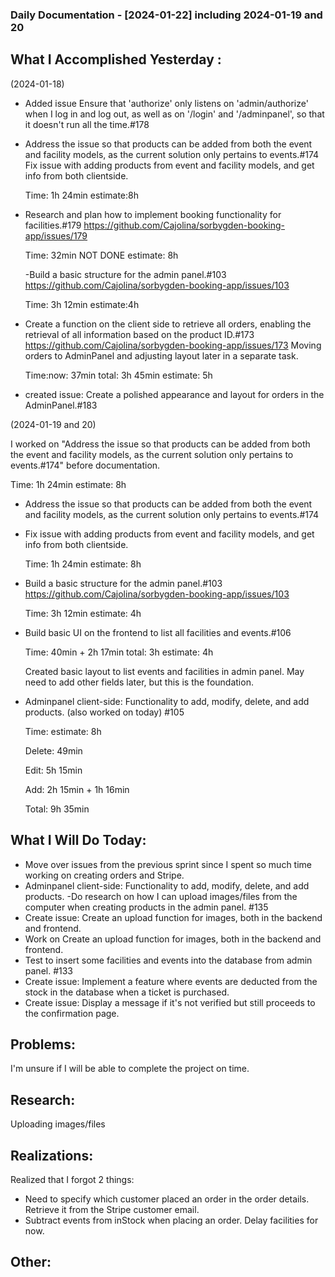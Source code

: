 ### Daily Documentation - [2024-01-22] including 2024-01-19 and 20

## What I Accomplished Yesterday :

(2024-01-18)

- Added issue
  Ensure that 'authorize' only listens on 'admin/authorize' when I log in and log out, as well as on '/login' and '/adminpanel', so that it doesn't run all the time.#178

- Address the issue so that products can be added from both the event and facility models, as the current solution only pertains to events.#174
  Fix issue with adding products from event and facility models, and get info from both clientside.

  Time: 1h 24min estimate:8h

- Research and plan how to implement booking functionality for facilities.#179 https://github.com/Cajolina/sorbygden-booking-app/issues/179

  Time: 32min NOT DONE estimate: 8h

  -Build a basic structure for the admin panel.#103
  https://github.com/Cajolina/sorbygden-booking-app/issues/103

  Time: 3h 12min estimate:4h

- Create a function on the client side to retrieve all orders, enabling the retrieval of all information based on the product ID.#173 https://github.com/Cajolina/sorbygden-booking-app/issues/173
  Moving orders to AdminPanel and adjusting layout later in a separate task.

  Time:now: 37min total: 3h 45min estimate: 5h

- created issue: Create a polished appearance and layout for orders in the AdminPanel.#183

(2024-01-19 and 20)

I worked on "Address the issue so that products can be added from both the event and facility models, as the current solution only pertains to events.#174" before documentation.

Time: 1h 24min estimate: 8h

- Address the issue so that products can be added from both the event and facility models, as the current solution only pertains to events.#174
- Fix issue with adding products from event and facility models, and get info from both clientside.

  Time: 1h 24min estimate: 8h

- Build a basic structure for the admin panel.#103
  https://github.com/Cajolina/sorbygden-booking-app/issues/103

  Time: 3h 12min estimate: 4h

- Build basic UI on the frontend to list all facilities and events.#106

  Time: 40min + 2h 17min total: 3h estimate: 4h

  Created basic layout to list events and facilities in admin panel. May need to add other fields later, but this is the foundation.

- Adminpanel client-side: Functionality to add, modify, delete, and add products. (also worked on today)
  #105

  Time: estimate: 8h

  Delete: 49min

  Edit: 5h 15min

  Add: 2h 15min + 1h 16min

  Total: 9h 35min

## What I Will Do Today:

- Move over issues from the previous sprint since I spent so much time working on creating orders and Stripe.
- Adminpanel client-side: Functionality to add, modify, delete, and add products.
  -Do research on how I can upload images/files from the computer when creating products in the admin panel.
  #135
- Create issue: Create an upload function for images, both in the backend and frontend.
- Work on Create an upload function for images, both in the backend and frontend.
- Test to insert some facilities and events into the database from admin panel.
  #133
- Create issue: Implement a feature where events are deducted from the stock in the database when a ticket is purchased.
- Create issue: Display a message if it's not verified but still proceeds to the confirmation page.

## Problems:

I'm unsure if I will be able to complete the project on time.

## Research:

Uploading images/files

## Realizations:

Realized that I forgot 2 things:

- Need to specify which customer placed an order in the order details. Retrieve it from the Stripe customer email.
- Subtract events from inStock when placing an order. Delay facilities for now.

## Other:
